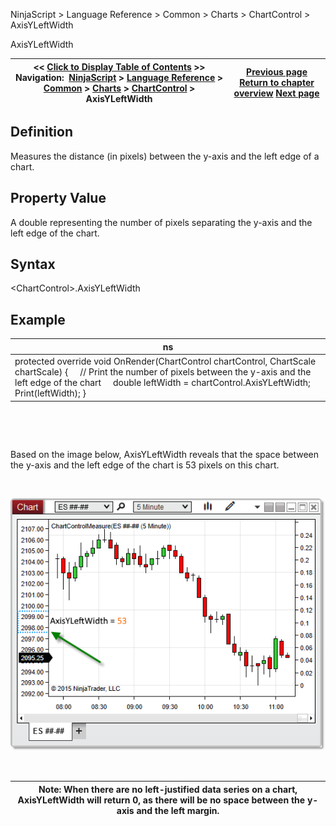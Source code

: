 ﻿


NinjaScript \> Language Reference \> Common \> Charts \> ChartControl \> AxisYLeftWidth






















AxisYLeftWidth







| \<\< [Click to Display Table of Contents](axisyleftwidth.md) \>\> **Navigation:**     [NinjaScript](ninjascript-1.md) \> [Language Reference](language_reference_wip-1.md) \> [Common](common-1.md) \> [Charts](chart-1.md) \> [ChartControl](chartcontrol-1.md) \> AxisYLeftWidth | [Previous page](axisxheight-1.md) [Return to chapter overview](chartcontrol-1.md) [Next page](axisyrightwidth-1.md) |
| --- | --- |











## Definition


Measures the distance (in pixels) between the y\-axis and the left edge of a chart.


## 


## Property Value


 A double representing the number of pixels separating the y\-axis and the left edge of the chart.


## 


## Syntax


 \<ChartControl\>.AxisYLeftWidth


## 


## Example




| ns |
| --- |
| protected override void OnRender(ChartControl chartControl, ChartScale chartScale) {      // Print the number of pixels between the y\-axis and the left edge of the chart      double leftWidth \= chartControl.AxisYLeftWidth;      Print(leftWidth); } |



 


 


Based on the image below, AxisYLeftWidth reveals that the space between the y\-axis and the left edge of the chart is 53 pixels on this chart.


 


![ChartControl_AxisYLeftWidth](chartcontrol_axisyleftwidth.png)


 




| Note: When there are no left\-justified data series on a chart, AxisYLeftWidth will return 0, as there will be no space between the y\-axis and the left margin. |
| --- |










